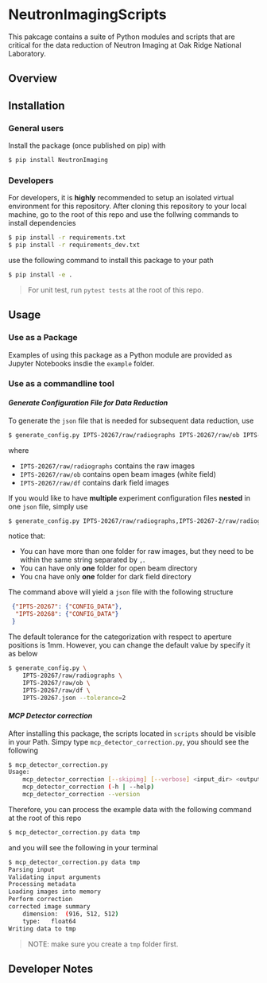 # NeutronImagingScripts

This pakcage contains a suite of Python modules and scripts that are critical for the data reduction of Neutron Imaging
at Oak Ridge National Laboratory.


## Overview

## Installation

### General users

Install the package (once published on pip) with

```bash
$ pip install NeutronImaging
```

### Developers
For developers, it is __highly__ recommended to setup an isolated virtual environment for this repository.
After cloning this repository to your local machine, go to the root of this repo and use the follwing commands to
install dependencies

```bash
$ pip install -r requirements.txt
$ pip install -r requirements_dev.txt
```
use the following command to install this package to your path
```bash
$ pip install -e .
```
> For unit test, run `pytest tests` at the root of this repo.

## Usage

### Use as a Package
Examples of using this package as a Python module are provided as Jupyter Notebooks insdie the `example` folder.

### Use as a commandline tool

#### _Generate Configuration File for Data Reduction_
To generate the `json` file that is needed for subsequent data reduction, use

```bash
$ generate_config.py IPTS-20267/raw/radiographs IPTS-20267/raw/ob IPTS-20267/raw/df IPTS-20267.json
```

where

 - `IPTS-20267/raw/radiographs` contains the raw images
 - `IPTS-20267/raw/ob` contains open beam images (white field)
 - `IPTS-20267/raw/df` contains dark field images

If you would like to have __multiple__ experiment configuration files __nested__ in one `json` file, simply use

```bash
$ generate_config.py IPTS-20267/raw/radiographs,IPTS-20267-2/raw/radiographs IPTS-20267/raw/ob IPTS-20267/raw/df IPTS-20267.json
```

notice that:
- You can have more than one folder for raw images, but they need to be within the same string separated by `,`.
- You can have only __one__ folder for open beam directory
- You cna have only __one__ folder for dark field directory

The command above will yield a `json` file with the following structure

```json
 {"IPTS-20267": {"CONFIG_DATA"},
  "IPTS-20268": {"CONFIG_DATA"}
 }
```

The default tolerance for the categorization with respect to aperture positions is 1mm.
However, you can change the default value by specify it as below

```bash
$ generate_config.py \
    IPTS-20267/raw/radiographs \
    IPTS-20267/raw/ob \
    IPTS-20267/raw/df \
    IPTS-20267.json --tolerance=2
```

#### _MCP Detector correction_
After installing this package, the scripts located in `scripts` should be visible in your Path.
Simpy type `mcp_detector_correction.py`, you should see the following

```bash
$ mcp_detector_correction.py
Usage:
    mcp_detector_correction [--skipimg] [--verbose] <input_dir> <output_dir>
    mcp_detector_correction (-h | --help)
    mcp_detector_correction --version
```

Therefore, you can process the example data with the following command at the root of this repo

```bash
$ mcp_detector_correction.py data tmp
```

and you will see the following in your terminal

```bash
$ mcp_detector_correction.py data tmp
Parsing input
Validating input arguments
Processing metadata
Loading images into memory
Perform correction
corrected image summary
	dimension:	(916, 512, 512)
	type:	float64
Writing data to tmp
```

> NOTE: make sure you create a `tmp` folder first.

## Developer Notes
